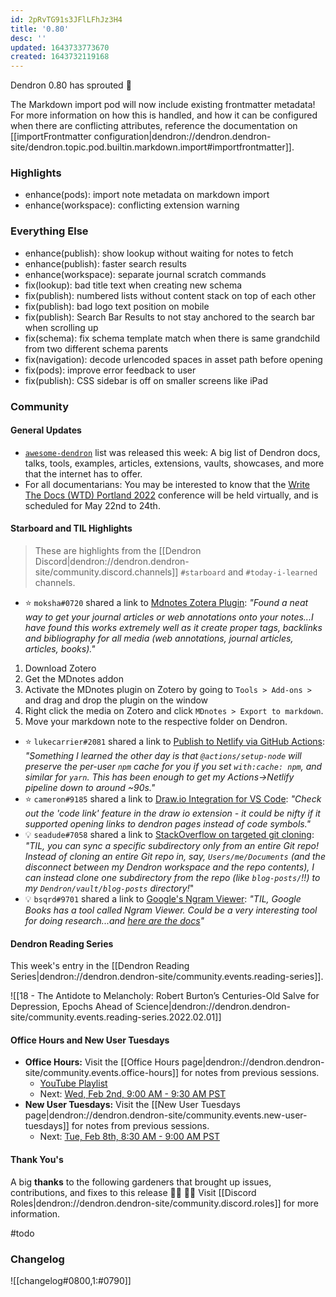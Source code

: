 ```yaml
---
id: 2pRvTG91s3JFlLFhJz3H4
title: '0.80'
desc: ''
updated: 1643733773670
created: 1643732119168
---
```


Dendron 0.80 has sprouted  🌱

The Markdown import pod will now include existing frontmatter metadata! For more information on how this is handled, and how it can be configured when there are conflicting attributes, reference the documentation on [[importFrontmatter configuration|dendron://dendron.dendron-site/dendron.topic.pod.builtin.markdown.import#importfrontmatter]].

### Highlights
- enhance(pods): import note metadata on markdown import
- enhance(workspace): conflicting extension warning

### Everything Else
- enhance(publish): show lookup without waiting for notes to fetch
- enhance(publish): faster search results
- enhance(workspace): separate journal scratch commands
- fix(lookup): bad title text when creating new schema
- fix(publish): numbered lists without content stack on top of each other
- fix(publish): bad logo text position on mobile
- fix(publish): Search Bar Results to not stay anchored to the search bar when scrolling up
- fix(schema): fix schema template match when there is same grandchild from two different schema parents
- fix(navigation): decode urlencoded spaces in asset path before opening
- fix(pods): improve error feedback to user
- fix(publish): CSS sidebar is off on smaller screens like iPad

### Community

#### General Updates

- [`awesome-dendron`](https://github.com/dendronhq/awesome-dendron/) list was released this week: A big list of Dendron docs, talks, tools, examples, articles, extensions, vaults, showcases, and more that the internet has to offer. 
- For all documentarians: You may be interested to know that the [Write The Docs (WTD) Portland 2022](https://www.writethedocs.org/conf/portland/2022/) conference will be held virtually, and is scheduled for May 22nd to 24th.

#### Starboard and TIL Highlights
<!-- TODO: update links. Delete section is no new items-->
> These are highlights from the [[Dendron Discord|dendron://dendron.dendron-site/community.discord.channels]] `#starboard` and `#today-i-learned` channels.

- ⭐ `moksha#0720` shared a link to [Mdnotes Zotera Plugin](https://github.com/argenos/zotero-mdnotes): _"Found a neat way to get your journal articles or web annotations onto your notes...I have found this works extremely well as it create proper tags, backlinks and bibliography for all media (web annotations, journal articles, articles, books)."_

1. Download Zotero
1. Get the MDnotes addon
1. Activate the MDnotes plugin on Zotero by going to `Tools > Add-ons >` and drag and drop the plugin on the window
1. Right click the media on Zotero and click `MDnotes > Export to markdown`.
1. Move your markdown note to the respective folder on Dendron.

- ⭐ `lukecarrier#2081` shared a link to [Publish to Netlify via GitHub Actions](https://luke.carrier.im/notes/soaskhwfxi1em8dzidvbn/): _"Something I learned the other day is that `@actions/setup-node` will preserve the per-user `npm` cache for you if you set `with:cache: npm`, and similar for `yarn`. This has been enough to get my Actions->Netlify pipeline down to around ~90s."_
- ⭐ `cameron#9185` shared a link to [Draw.io Integration for VS Code](https://marketplace.visualstudio.com/items?itemName=hediet.vscode-drawio): _"Check out the 'code link' feature in the draw io extension - it could be nifty if it supported opening links to dendron pages instead of code symbols."_
- 💡 `seadude#7058` shared a link to [StackOverflow on targeted git cloning](https://stackoverflow.com/questions/600079/how-do-i-clone-a-subdirectory-only-of-a-git-repository/52269934#52269934): _"TIL, you can sync a specific subdirectory only from an entire Git repo! Instead of cloning an entire Git repo in, say, `Users/me/Documents` (and the disconnect between my Dendron workspace and the repo contents), I can instead clone one subdirectory from the repo (like `blog-posts/`!!) to my `Dendron/vault/blog-posts` directory!_"
- 💡 `bsqrd#9701` shared a link to [Google's Ngram Viewer](https://books.google.com/ngrams/): _"TIL, Google Books has a tool called Ngram Viewer. Could be a very interesting tool for doing research...and [here are the docs](https://books.google.com/ngrams/info)"_

#### Dendron Reading Series

This week's entry in the [[Dendron Reading Series|dendron://dendron.dendron-site/community.events.reading-series]].

![[18 - The Antidote to Melancholy: Robert Burton’s Centuries-Old Salve for Depression, Epochs Ahead of Science|dendron://dendron.dendron-site/community.events.reading-series.2022.02.01]]

#### Office Hours and New User Tuesdays

- **Office Hours:** Visit the [[Office Hours page|dendron://dendron.dendron-site/community.events.office-hours]] for notes from previous sessions.
    - [YouTube Playlist](https://link.dendron.so/6yPa)
    - Next: [Wed, Feb 2nd, 9:00 AM - 9:30 AM PST](https://link.dendron.so/luma)
- **New User Tuesdays:** Visit the [[New User Tuesdays page|dendron://dendron.dendron-site/community.events.new-user-tuesdays]] for notes from previous sessions.
    - Next: [Tue, Feb 8th, 8:30 AM - 9:00 AM PST](https://link.dendron.so/luma)

#### Thank You's

A big **thanks** to the following gardeners that brought up issues, contributions, and fixes to this release :man_farmer: :woman_farmer: 
Visit [[Discord Roles|dendron://dendron.dendron-site/community.discord.roles]] for more information.

#todo

### Changelog
![[changelog#0800,1:#0790]]
